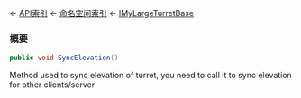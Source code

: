 ← [API索引](Api-Index) ← [命名空间索引](Namespace-Index) ← [IMyLargeTurretBase](Sandbox.ModAPI.Ingame.IMyLargeTurretBase)

### 概要

```csharp
public void SyncElevation()
```

Method used to sync elevation of turret, you need to call it to sync elevation for other clients/server

